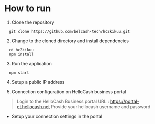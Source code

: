 # How to run
1. Clone the repository 
```
  git clone https://github.com/belcash-tech/hc2kikuu.git 

```
2. Change to the cloned directory and install dependencies
```
  cd hc2kikuu 
  npm install 
```  
3. Run the application  
``` 
  npm start 
```
4. Setup a public IP address 

5. Connection configuration on HelloCash business portal 
> Login to the HelloCash Business portal 
  URL : https://portal-et.hellocash.net
  Provide your hellocash username and password
  * Setup your connection settings in the portal
